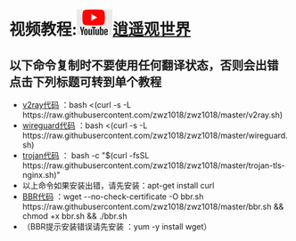 #  视频教程:<a href="https://www.youtube.com/channel/UC2t8e5Yffkyy2ncXVaxHOhQ?sub_confirmation=1"><img src="tu/youtube.jpg">逍遥观世界</a>

<h2>以下命令复制时不要使用任何翻译状态，否则会出错 点击下列标题可转到单个教程</h2>
  
<ul>
						<li><a href="https://www.youtube.com/watch?v=tU3sJ7vt0l0">v2ray代码</a> ：bash <(curl -s -L https://raw.githubusercontent.com/zwz1018/zwz1018/master/v2ray.sh)</li>
						<li><a href="https://www.youtube.com/watch?v=ST_1PSpJNuA&t=376s">wireguard代码</a> ：bash <(curl -s -L https://raw.githubusercontent.com/zwz1018/zwz1018/master/wireguard.sh)</li>
						<li><a href="https://www.youtube.com/watch?v=n9mSZhvtxoA&t=181s">trojan代码</a> ： bash -c "$(curl -fsSL https://raw.githubusercontent.com/zwz1018/zwz1018/master/trojan-tls-nginx.sh)"</li>
	<li>以上命令如果安装出错，请先安装：apt-get install curl</li>
						<li><a href="https://www.youtube.com/watch?v=tU3sJ7vt0l0&t=13s">BBR代码</a> ：wget --no-check-certificate -O bbr.sh https://raw.githubusercontent.com/zwz1018/zwz1018/master/bbr.sh && chmod +x bbr.sh && ./bbr.sh</li> <li>（BBR提示安装错误请先安装 ：yum -y install wget）</li>
	
					





